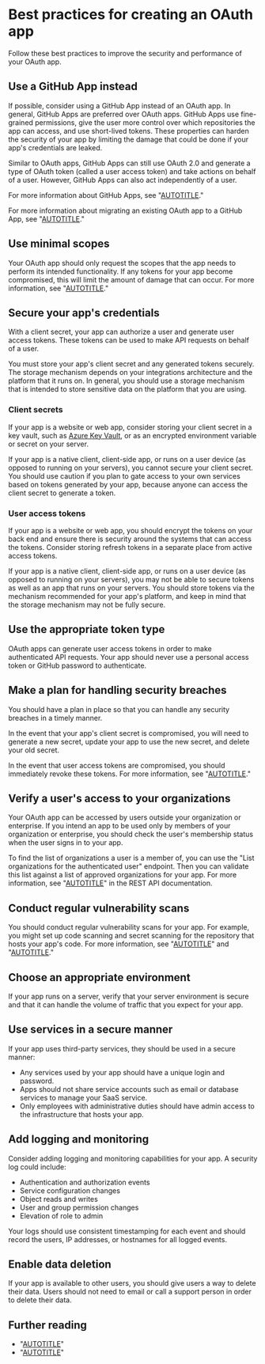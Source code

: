 # Best practices for creating an OAuth app

Follow these best practices to improve the security and performance of your OAuth app.

## Use a GitHub App instead

If possible, consider using a GitHub App instead of an OAuth app. In general, GitHub Apps are preferred over OAuth apps. GitHub Apps use fine-grained permissions, give the user more control over which repositories the app can access, and use short-lived tokens. These properties can harden the security of your app by limiting the damage that could be done if your app's credentials are leaked.

Similar to OAuth apps, GitHub Apps can still use OAuth 2.0 and generate a type of OAuth token (called a user access token) and take actions on behalf of a user. However, GitHub Apps can also act independently of a user.

For more information about GitHub Apps, see "[AUTOTITLE](/apps/creating-github-apps/setting-up-a-github-app/about-creating-github-apps)."

For more information about migrating an existing OAuth app to a GitHub App, see "[AUTOTITLE](/apps/creating-github-apps/guides/migrating-oauth-apps-to-github-apps)."

## Use minimal scopes

Your OAuth app should only request the scopes that the app needs to perform its intended functionality. If any tokens for your app become compromised, this will limit the amount of damage that can occur. For more information, see "[AUTOTITLE](/apps/oauth-apps/building-oauth-apps/authorizing-oauth-apps)."

## Secure your app's credentials

With a client secret, your app can authorize a user and generate user access tokens. These tokens can be used to make API requests on behalf of a user.

You must store your app's client secret and any generated tokens securely. The storage mechanism depends on your integrations architecture and the platform that it runs on. In general, you should use a storage mechanism that is intended to store sensitive data on the platform that you are using.

### Client secrets

If your app is a website or web app, consider storing your client secret in a key vault, such as [Azure Key Vault](https://azure.microsoft.com/products/key-vault), or as an encrypted environment variable or secret on your server.

If your app is a native client, client-side app, or runs on a user device (as opposed to running on your servers), you cannot secure your client secret. You should use caution if you plan to gate access to your own services based on tokens generated by your app, because anyone can access the client secret to generate a token.

### User access tokens

If your app is a website or web app, you should encrypt the tokens on your back end and ensure there is security around the systems that can access the tokens. Consider storing refresh tokens in a separate place from active access tokens.

If your app is a native client, client-side app, or runs on a user device (as opposed to running on your servers), you may not be able to secure tokens as well as an app that runs on your servers. You should store tokens via the mechanism recommended for your app's platform, and keep in mind that the storage mechanism may not be fully secure.

## Use the appropriate token type

OAuth apps can generate user access tokens in order to make authenticated API requests. Your app should never use a personal access token or GitHub password to authenticate.

## Make a plan for handling security breaches

You should have a plan in place so that you can handle any security breaches in a timely manner.

In the event that your app's client secret is compromised, you will need to generate a new secret, update your app to use the new secret, and delete your old secret.

In the event that user access tokens are compromised, you should immediately revoke these tokens. For more information, see "[AUTOTITLE](/rest/apps/oauth-applications#delete-an-app-token)."

## Verify a user's access to your organizations

Your OAuth app can be accessed by users outside your organization or enterprise. If you intend an app to be used only by members of your organization or enterprise, you should check the user's membership status when the user signs in to your app.

To find the list of organizations a user is a member of, you can use the "List organizations for the authenticated user" endpoint. Then you can validate this list against a list of approved organizations for your app. For more information, see "[AUTOTITLE](/rest/orgs/orgs#list-organizations-for-the-authenticated-user)" in the REST API documentation.

## Conduct regular vulnerability scans

You should conduct regular vulnerability scans for your app. For example, you might set up code scanning and secret scanning for the repository that hosts your app's code. For more information, see "[AUTOTITLE](/code-security/code-scanning/introduction-to-code-scanning/about-code-scanning)" and "[AUTOTITLE](/code-security/secret-scanning/about-secret-scanning)."

## Choose an appropriate environment

If your app runs on a server, verify that your server environment is secure and that it can handle the volume of traffic that you expect for your app.

## Use services in a secure manner

If your app uses third-party services, they should be used in a secure manner:

- Any services used by your app should have a unique login and password.
- Apps should not share service accounts such as email or database services to manage your SaaS service.
- Only employees with administrative duties should have admin access to the infrastructure that hosts your app.

## Add logging and monitoring

Consider adding logging and monitoring capabilities for your app. A security log could include:

- Authentication and authorization events
- Service configuration changes
- Object reads and writes
- User and group permission changes
- Elevation of role to admin

Your logs should use consistent timestamping for each event and should record the users, IP addresses, or hostnames for all logged events.

## Enable data deletion

If your app is available to other users, you should give users a way to delete their data. Users should not need to email or call a support person in order to delete their data.

## Further reading

- "[AUTOTITLE](/apps/publishing-apps-to-github-marketplace/creating-apps-for-github-marketplace/security-best-practices-for-apps)"
- "[AUTOTITLE](/apps/publishing-apps-to-github-marketplace/creating-apps-for-github-marketplace/customer-experience-best-practices-for-apps)"
